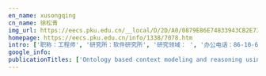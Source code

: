 ```yaml
---
en_name: xusongqing
cn_name: 徐松青
img_url: https://eecs.pku.edu.cn/__local/D/2D/A0/0879E86E74833943CB2E732967E_9A3C38CC_BD6.vsb?e=.jpg
homepage: https://eecs.pku.edu.cn/info/1338/7078.htm
intro: ['职称：工程师', '研究所：软件研究所', '研究领域： ', '办公电话：86-10-62753051', '电子邮件：aray@pku.edu.cn', '个人主页： ']
google_info: 
publicationTitles: ['Ontology based context modeling and reasoning using OWL', 'A service‐oriented middleware for building context‐aware services', 'An ontology-based context model in intelligent environments', 'A middleware for building context-aware mobile services', 'Toward an OSGi-based infrastructure for context-aware applications', 'Semantic space: An infrastructure for smart spaces', 'From participatory sensing to mobile crowd sensing', 'Opportunistic IoT: Exploring the harmonious interaction between human and the internet of things', 'Activity recognition on an accelerometer embedded mobile phone with varying positions and orientations', 'Gesture recognition with a 3-d accelerometer', 'Supporting context-aware media recommendations for smart phones', 'Land-use classification using taxi GPS traces', 'From taxi GPS traces to social and community dynamics: A survey', 'Urban traffic modelling and prediction using large scale taxi GPS traces', 'Modeling user activity preference by leveraging user spatial temporal characteristics in LBSNs', 'Hunting or waiting? Discovering passenger-finding strategies from a large-scale real-world taxi dataset', 'Prediction of urban human mobility using large-scale taxi traces and its applications', 'RT-Fall: A real-time and contactless fall detection system with commodity WiFi devices', 'A sentiment-enhanced personalized location recommendation system', 'iBAT: detecting anomalous taxi trajectories from GPS traces', 'Real-time gain tuning of PI controllers for high-performance PMSM drives', 'The emergence of social and community intelligence', 'CrowdRecruiter: selecting participants for piggyback crowdsensing under probabilistic coverage constraint', 'iBOAT: Isolation-based online anomalous trajectory detection', 'Human respiration detection with commodity wifi devices: do user location and body orientation matter?', 'Chattering-free and fast-response sliding mode controller', 'B-Planner: Night bus route planning using large-scale taxi GPS traces', 'A bayesian approach for dealing with uncertain contexts', 'Measuring social functions of city regions from large-scale taxi behaviors', '4W1H in mobile crowd sensing', 'Dynamic-music: accurate device-free indoor localization', 'Sparse mobile crowdsensing: challenges and opportunities', 'Participatory cultural mapping based on collective behavior data in location-based social networks', 'From the internet of things to embedded intelligence', 'effSense: A novel mobile crowd-sensing framework for energy-efficient and cost-effective data uploading', 'FlierMeet: a mobile crowdsensing system for cross-space public information reposting, tagging, and sharing', 'TripPlanner: Personalized trip planning leveraging heterogeneous crowdsourced digital footprints', 'CCS-TA: Quality-guaranteed online task allocation in compressive crowdsensing', 'EMC3: Energy-efficient data transfer in mobile crowdsensing under full coverage constraint', 'iCrowd: Near-Optimal Task Allocation for Piggyback Crowdsensing', 'Enabling context-aware smart home with semantic web technologies', 'A case-driven ambient intelligence system for elderly in-home assistance applications', 'Context-aware infrastructure for personalized healthcare', 'Crowdtasker: Maximizing coverage quality in piggyback crowdsensing under budget constraint', 'Understanding taxi service strategies from taxi GPS traces', 'Discovering and profiling overlapping communities in location-based social networks', 'TaskMe: Multi-task allocation in mobile crowd sensing', 'WiDir: walking direction estimation using wireless signals', 'Living with internet of things: The emergence of embedded intelligence', 'Dynamic cluster-based over-demand prediction in bike sharing systems', 'Bike sharing station placement leveraging heterogeneous urban open data', 'crowddeliver: Planning City-Wide Package Delivery Paths Leveraging the Crowd of Taxis', 'NextCell: Predicting location using social interplay from cell phone traces', 'Nationtelescope: Monitoring and visualizing large-scale collective behavior in lbsns', 'Toward centimeter-scale human activity sensing with Wi-Fi signals', 'Mobile crowd sensing and computing: when participatory sensing meets participatory social media', 'Discrete-time sliding mode proximate time optimal seek control of hard disk drives', 'Fine-grained preference-aware location search leveraging crowdsourced digital footprints from LBSNs', 'IndoTrack: Device-free indoor human tracking with commodity Wi-Fi', 'Opportunistic IoT: Exploring the social side of the internet of things', 'Worker-contributed data utility measurement for visual crowdsensing systems', 'An ontology-based context model in monitoring and handling agitation behavior for persons with dementia', 'OSGi based service infrastructure for context aware automotive telematics', 'GeeAir: a universal multimodal remote control device for home appliances', 'BASA: building mobile Ad-Hoc social networks on top of android', 'Toward a cooperative programming framework for context-aware applications', 'Location privacy-preserving task allocation for mobile crowdsensing with differential geo-obfuscation', 'EEMC: Enabling energy-efficient mobile crowdsensing with anonymous participants', 'Context reasoning using extended evidence theory in pervasive computing environments', 'Extracting social and community intelligence from digital footprints: an emerging research area', 'Taskme: Toward a dynamic and quality-enhanced incentive mechanism for mobile crowd sensing', 'Predicting mobile phone user locations by exploiting collective behavioral patterns', 'Detecting wandering behavior based on GPS traces for elders with dementia', 'Device-free WiFi human sensing: From pattern-based to model-based approaches', 'Enhancing semantic spaces with event-driven context interpretation', 'From Smart Homes to Smart Care: ICOST 2005, 3rd International Conference on Smart Homes and Health Telematics', 'An OSGi-based infrastructure for context-aware multimedia services', 'Protection of privacy in pervasive computing environments', 'Container port performance measurement and comparison leveraging ship GPS traces and maritime open data', 'Providing real-time assistance in disaster relief by leveraging crowdsourcing power', 'PSAllocator: Multi-task allocation for participatory sensing with sensing capability constraints', 'A Taxonomy of Agent Technologies for Ubiquitous Computing Environments.', 'Differential location privacy for sparse mobile crowdsensing', 'HYCARE: A hybrid context-aware reminding framework for elders with mild dementia', 'Temporal encoded F-formation system for social interaction detection', 'Fine-grained multitask allocation for participatory sensing with a shared budget', 'Web of things as a framework for ubiquitous intelligence and computing', 'Multi-task allocation in mobile crowd sensing with individual task quality assurance', 'Fuzzy self-tuning PI control of PM synchronous motor drives', 'Disorientation detection by mining GPS trajectories for cognitively-impaired elders', 'NextMe: Localization Using Cellular Traces in Internet of Things', 'Managing elders’ wandering behavior using sensors-based solutions: a survey', 'Enhancing memory recall via an intelligent social contact management system', 'Design-in-play: improving the variability of indoor pervasive games', 'Content provisioning for ubiquitous learning', 'From fresnel diffraction model to fine-grained human respiration sensing with commodity wi-fi devices', 'Context-aware content filtering & presentation for pervasive & mobile information systems', 'The architecture design of a cross-domain context management system', 'Springer: Berlin', 'Mobility prediction in telecom cloud using mobile calls', 'How long a passenger waits for a vacant taxi--large-scale taxi trace mining for smart cities', 'MHS: A multimedia system for improving medication adherence in elderly care', 'An adaptive in-vehicle multimedia recommender for group users', 'SPACE-TA: Cost-effective task allocation exploiting intradata and interdata correlations in sparse crowdsensing', 'Mobile social networking: an innovative approach', 'Participant selection for offline event marketing leveraging location-based social networks', 'Hybrid SN: interlinking opportunistic and online communities to augment information dissemination', 'GroupMe: Supporting group formation with mobile sensing and social graph mining', 'Physical activity monitoring with mobile phones', 'Cross-community sensing and mining', 'A peer-to-peer architecture for context lookup', 'Heterogeneous multi-task assignment in mobile crowdsensing using spatiotemporal correlation', 'Association of mu-opioid receptor expression with lymph node metastasis in esophageal squamous cell carcinoma', 'Information retrieval in schema-based P2P systems using one-dimensional semantic space', 'Who should I invite for my party? Combining user preference and influence maximization for social events', 'Combining user profiles and situation contexts for spontaneous service provision in smart assistive environments', 'A dynamic community creation mechanism in opportunistic mobile social networks', 'Assisting elders with mild dementia staying at home', 'Task allocation in mobile crowd sensing: State-of-the-art and future opportunities', 'ScenicPlanner: planning scenic travel routes leveraging heterogeneous user-generated digital footprints', 'Fine-grained urban event detection and characterization based on tensor cofactorization', 'Excited state properties of anodic TiO2 nanotubes', 'Real-time and generic queue time estimation based on mobile crowdsensing', 'Building human-machine intelligence in mobile crowd sensing', 'Real time anomalous trajectory detection and analysis', 'OSGi based service infrastructure for context aware connected homes', 'Energy saving techniques in mobile crowd sensing: Current state and future opportunities', 'Toward a group-aware smartphone sensing system', 'Detecting abnormal patterns of daily activities for the elderly living alone', 'Understanding social relationship evolution by using real-world sensing data', 'Enhancing spontaneous interaction in opportunistic mobile social networks', 'Peer-to-peer context reasoning in pervasive computing environments', 'A peer-to-peer overlay for context information search', 'User preference learning for multimedia personalization in pervasive computing environment', 'Towards intelligent caring agents for aging-in-place: Issues and challenges', 'MagicPhone: pointing & interacting', 'A system for activity monitoring and patient tracking in a smart hospital', 'Monitoring elderly people using a multisensor system', 'Social-network-assisted worker recruitment in mobile crowd sensing', 'C-FMCW based contactless respiration detection using acoustic signal', 'PrivCheck: Privacy-preserving check-in data publishing for personalized location based services', 'A survey on wi-fi based contactless activity recognition', 'Supporting context-aware mobile service adaptation with scalable context discovery platform', 'ContextPeers: scalable peer-to-peer search for context information', 'ecoSense: Minimize participants’ total 3G data cost in mobile crowdsensing using opportunistic relays', 'Sensing the pulse of urban activity centers leveraging bike sharing open data', 'Detecting profilable and overlapping communities with user-generated multimedia contents in LBSNs', 'Towards developing effective Continence Management through wetness alert diaper: Experiences, lessons learned, challenges and future directions', 'Cross-domain community detection in heterogeneous social networks', 'Social and community intelligence: Technologies and trends', 'Enabling user-oriented management for ubiquitous computing: The meta-design approach', 'FullBreathe: Full human respiration detection exploiting complementarity of CSI phase and amplitude of WiFi signals', 'Ar-alarm: An adaptive and robust intrusion detection system leveraging csi from commodity wi-fi', 'SESAME: Mining user digital footprints for fine-grained preference-aware social media search', 'Where is the largest market: Ranking areas by popularity from location based social networks', 'Handling activity conflicts in reminding system for elders with dementia', 'Context-dependent task computing in pervasive environment', 'Handling heterogeneous device interaction in smart spaces', 'Towards a diffraction-based sensing approach on human activity recognition', 'Exploiting personal and community context in mobile social networks', 'Cdtom: a context-driven task-oriented middleware for pervasive homecare environment', 'Boosting fine-grained activity sensing by embracing wireless multipath effects', 'Deep mobile traffic forecast and complementary base station clustering for C-RAN optimization', 'Learning-assisted optimization in mobile crowd sensing: A survey', 'Container throughput estimation leveraging ship GPS traces and open data', 'An integrated service platform for pervasive elderly care', 'Human activity recognition supporting context-appropriate reminders for elderly', 'Spontaneous and context-aware media recommendation in heterogeneous spaces', 'On-line self-tuning of PI controllers for high performance PMSM drives', 'Allocating heterogeneous tasks in participatory sensing with diverse participant-side factors', 'MFDL: A multicarrier fresnel penetration model based device-free localization system leveraging commodity Wi-Fi cards', 'Mining personal frequent routes via road corner detection', 'MemPhone: From personal memory aid to community memory sharing using mobile tagging', 'Selecting the best solvers: toward community based crowdsourcing for disaster management', 'Does location help daily activity recognition?', 'Robust stability criteria for uncertain neutral system with interval time varying discrete delay', 'Ubiquitous Intelligence and Computing', 'Towards non-intrusive sleep pattern recognition in elder assistive environment', 'Unobtrusive sleep posture detection for elder-care in smart home', 'Adaptive fuzzy logic control for high performance PM synchronous drives', 'Contactless respiration monitoring using ultrasound signal with off-the-shelf audio devices', 'Training-free human vitality monitoring using commodity Wi-Fi devices', 'Poster: FooDNet: Optimized on demand take-out food delivery using spatial crowdsourcing', 'Identifying logical location via GPS-enabled mobile phone and wearable camera', 'Detecting overlapping communities in location-based social networks', 'Factor sensitivity analysis with neural network simulation based on perturbation system', 'Handling conflicts of context-aware reminding system in sensorised home', 'Design of a smart continence management system based on initial user requirement assessment', 'Context-aware informative display', 'Orion: P2P-based inter-space context discovery platform', 'A new service delivery and provisioning architecture for home appliances', 'HyTasker: Hybrid task allocation in mobile crowd sensing', 'Near-optimal incentive allocation for piggyback crowdsensing', 'EnUp: Energy-efficient data uploading for mobile crowd sensing applications', 'A context-aware framework for reducing bandwidth usage of mobile video chats', 'A context-driven worker selection framework for crowd-sensing', 'SOCKER: Enhancing face-to-face social interaction based on community creation in opportunistic mobile social networks', 'Cross-community context management in Cooperating Smart Spaces', 'Structural synthesis of decoupled spherical parallel mechanism based on driven-chain principle', 'Personalisation in a system combining pervasiveness and social networking', 'A semantic p2p framework for building context-aware applications in multiple smart spaces', 'Block-removing technus using high pressure water jets combined with acidization', 'Some practical issues of the transputer based real-time systems', 'Real-time implementation of fault detection and control algorithms on electrical drives', 'Rod-revenue: Seeking strategies analysis and revenue prediction in ride-on-demand service using multi-source urban data', 'Radar: Road obstacle identification for disaster response leveraging cross-domain urban data', 'Recognizing parkinsonian gait pattern by exploiting fine-grained movement function features', 'A smart work performance measurement system for police officers', 'Extracting features for cardiovascular disease classification based on ballistocardiography', 'Scalable multimedia delivery with QoS management in pervasive computing environment', 'An efficient classification approach for large-scale mobile ubiquitous computing', 'Multi-modal non-intrusive sleep pattern recognition in elder assistive environment', 'Restudy on the Shahejie Formation transgression of the Paleocene in Zhan-Che sag (Jiyang depression)', 'An analytical approach to the derivation of fuzzy PI scaling factors', 'VTracer: When Online Vehicle Trajectory Compression Meets Mobile Edge Computing', 'Crowd-Powered Sensing and Actuation in Smart Cities: Current Issues and Future Directions', 'Foodnet: Toward an optimized food delivery network based on spatial crowdsourcing', 'PicPick: a generic data selection framework for mobile crowd photography', 'An introduction to the special issue on participatory sensing and crowd intelligence', 'Towards trustworthy mobile social networking', 'Extracting intra-and inter-activity association patterns from daily routines of elders', 'Towards non-intrusive sleep pattern recognition in elder assistive environment', 'Inferring user search intention based on situation analysis of the physical world', 'Adaptive prompting based on Petri Net in a Smart medication system', 'Image noise analysis and pre-processing for pattern match', 'Ridesharing car detection by transfer learning', 'Cell selection with deep reinforcement learning in sparse mobile crowdsensing', 'Toward context-aware mobile social networks', 'Ridesourcing car detection by transfer learning', 'Cloud-assisted industrial systems and applications', 'Non-intrusive robust human activity recognition for diverse age groups', "Recognizing gait pattern of Parkinson's disease patients based on fine-grained movement function features", 'Taxi exp: a novel framework for city-wide package express shipping via taxi crowd sourcing', 'Extracting social and community intelligence from digital footprints', 'Understanding urban dynamics from Taxi GPS traces', 'iCROSS: toward a scalable infrastructure for cross-domain context management', 'An OSGi-based smart taxi service platform', 'Investigating city characteristics based on community profiling in LBSNs', 'An ontology-based context-aware infrastructure for smart homes', 'A two-tier semantic overlay network for p2p search', 'A Middleware for Building Context-Aware Mobile Services, Vehicular Technology Conference, 2004', 'An OWL-based context model in intelligent environments', 'Implementation of a fuzzy self-tuning controller for electrical drives', 'Harnessing the power of the general public for crowdsourced business intelligence: A survey', 'Ultigesture: A wristband-based platform for continuous gesture control in healthcare', 'A simple but quantifiable approach to dynamic price prediction in ride-on-demand services leveraging multi-source urban data', 'Gesture-enabled remote control for healthcare', 'Towards Personal, Social, and Urban Awareness', 'FireGuide: a context-aware fire response guide for the building occupants', 'Discovering anomalies in semantic web rules', 'Towards a task supporting system with CBR approach in smart home', 'Harnessing location-context for content-based services in vehicular systems', 'Toward a human-friendly assistive environment', 'A hierarchical semantic overlay for P2P search', 'Farsense: Pushing the range limit of wifi-based respiration sensing with csi ratio of two antennas', 'WiFit: Ubiquitous bodyweight exercise monitoring with commodity Wi-Fi devices', 'A Fresnel diffraction model based human respiration detection system using COTS Wi-Fi devices', 'A full human respiration detection system using commodity Wi-Fi devices', 'Wselector: a multi-scenario and multi-view worker selection framework for crowd-sensing', 'Automatic event scheduling in mobile social network communities', 'AQUEDUC: Improving Quality and Efficiency of Care for Elders in Real Homes', 'Keynote: Context-aware computing in the era of crowd sensing from personal and space context to social and community context', 'SVPWM over-modulation scheme of NPC three-level converter using vector synthesization', 'Read More from Business Cards', 'GeeAir: waving in the air to control home appliances', 'Context-aware framework for spontaneous interaction of services in multiple heterogeneous spaces', 'A system for activity monitoring and patient tracking in a smart hospital', 'Dynamicity in smart homes concept applied to complex system: The Manus robot', 'Pre-processing algorithm research of off-ling handwritten chinese character recogniton [J]', 'Effect of manganese on the growth and development of rat offspring', 'A P2P context lookup service for multiple smart spaces', 'DeepStore: An Interaction-Aware Wide&Deep Model for Store Site Recommendation With Attentional Spatial Embeddings', 'A model based decimeter-scale device-free localization system using COTS wi-fi devices', 'Non-intrusive sleep pattern recognition with ubiquitous sensing in elderly assistive environment', 'Community Detection and Profiling in Location-Based Social Networks', 'Context gateway for physical spaces', 'Theme issue on context-aware middleware and applications', 'Hurt mechanism and preventions for overload of asphalt pavement highway of soft soil roadbed', 'Prompting lifecycle-oriented learning of ubicomp applications leveraging distributed wisdom', 'Technical development and clinical evaluation of intelligent continence management system at nursing home', 'Ambient Assistive Health and Wellness Management in the Heart of the City: 7th International Conference on Smart Homes and Health Telematics, ICOST 2009, Tours, France, July 1 …', 'A collaborative-based approach for context-aware service provisioning in smart environment', 'Impromptu Service Discovery and Provision in Heterogeneous Assistive Environments', 'A trustworthy framework for impromptu service discovery with mobile devices', 'An optimized peer-to-peer overlay network for service discovery', 'Providing continuous service in context-aware computing system', 'Supporting development of context-aware applications using semantic space toolkit', 'A ubiquitous personalized multimedia service model based on FSM', 'A new architecture for smart homes based on ADB and temporal reasoning', 'Aware home understanding life activity', 'Some practical issues of the transputer based real-time systems', 'Reinforcement learning-based cell selection in sparse mobile crowdsensing', 'LungTrack: Towards Contactless and Zero Dead-Zone Respiration Monitoring with Commodity RFIDs', 'WiMorse: A Contactless Morse Code Text Input System Using Ambient WiFi Signals', 'Multi-Dimensional Urban Sensing in Sparse Mobile Crowdsensing', 'A training-free contactless human vitality monitoring platform using commodity Wi-Fi devices', 'WiFit: A bodyweight exercise monitoring system with commodity Wi-Fi', 'Situation inference by fusion of opportunistically available contexts', "The first international symposium on social and community intelligence (SCI'11)", 'A fuzzy logic based context-aware reminder for elders with mild dementia', 'An ontology-based p2p network for semantic search', 'Meeting Warming-up: Detecting Common Interests and Conflicts among Participants before a Meeting.', "Discovering Inhabitant's Context-Dependent Task with Case-Based Reasoning", 'Middleware for Smart Spaces', 'Supporting impromptu service discovery and access in heterogeneous assistive environments', 'A context-dependent task model for task-based computing', 'Designing middleware for smart spaces', 'Document production in the field of textile in colleges and universities of China', 'Middleware Support for Context-Aware Ubiquitous Multimedia Services', 'Potential of Smart Home Technology at Homes of European Elderly', 'Six-DoF Force-Torque Wheelchair Control by Means of the Body Motion', 'Semantic Space: A Semantic Web-Based Infrastructure for Smart Spaces', 'Design and implementation of IP over bluetooth for IP mobility support in a heterogeneous environment', 'Establishment of sunan soter database and its application on paddy soil productivity evaluation', 'Will Online Digital Footprints Reveal Your Relationship Status? An Empirical Study of Social Applications for Sexual-Minority Men', 'FingerDraw: Sub-wavelength Level Finger Motion Tracking with WiFi Signals', 'Sparse Mobile Crowdsensing with Differential and Distortion Location Privacy', 'WiDIGR: Direction-Independent Gait Recognition System using Commercial Wi-Fi Devices', 'A real-time and robust intrusion detection system with commodity wi-fi', 'A contactless Morse code text input system using COTS wifi devices', 'A contactless gesture interaction system using LTE (4G) signals', 'A CSI-ratio model based house-level respiration monitoring system using COTS wifi devices', 'Special issue on device-free sensing for human behavior recognition', 'Guest editorial: special issue on mobile crowdsourcing', 'Selective traffic offloading on the fly: a machine learning approach', 'SPACE-TA: Cost-E ective Task Allocation Exploiting Intra-and Inter-Data Correlations in Sparse Crowdsensing', 'Poster: Towards a Multitask Worker Recruitment Framework for Mobile Crowdsensing', 'Towards a Multi-task Worker Recruitment Framework for Mobile Crowdsensing', 'Cross-Community Sensing and Mining (CSM)', 'D2SC: Data-driven smarter cities', 'PM2: A Partitioning-Mining-Measuring Method for Identifying Progressive Changes in Older Adults’ Sleeping Activity', 'Introduction to the special section on intelligent systems for socially aware computing', 'Prediction of urban human mobility using large-scale taxi traces andits applications', 'Better Organizing Your Contacts: An Empirical Study of an Intelligent Social Contact Management System', 'Understanding review activity in academic conferences', "Autonomic and Trusted Computing: 7th International Conference, ATC 2010, Xi'an, China, October 26-29, 2010, Proceedings", "Ubiquitous Intelligence and Computing: 7th International Conference, UIC 2010, Xi'an, China, October 26-29, 2010, Proceedings", 'Autonomic and Trusted Computing', 'Ubiquitous Intelligence and Computing: 6th International Conference, UIC 2009, Brisbane, Australia, July 7-9, 2009, Proceedings', 'Ubiquitous Intelligence and Computing, 6th international conference', 'Intelligent Environments and Services J. UCS Special Issue', 'Spontaneous interaction framework for thin-client access to services', 'A Service-oriented Framework for Context-aware Semantic Media Applications', 'Context-Aware Media Personalization', 'Rapid Prototyping of Context-Aware Applications: A Case Study', 'OSGi Surveillance Service for Smart Home', 'Context Aware Services in Connected Homes Using OSGi Service Infrastructure', 'Application of a fuzzy self organising controller to a motor drive', 'https://scholar.google.com/scholar?oi=bibs&cluster=9302324860640044920&btnI=1&hl=en', 'From Digital Footprints to Social and Community Intelligence (SCI’11)', "SCI'14: The Second IEEE International Workshop on Social and Community Intelligence, 2014-Welcome and Committees Welcome Message from the SCI'14 Co-Chairs", 'iCrowd: Near-Optimal Task Allocation for Piggyback Crowdsensing (Long Version)', 'PerCom 2006 Work-in-Progress Session Committee', 'CoMoRea 2006 Workshop Organization', 'IEEE ATC 2013 Organizing and Program Committee', 'Context-Aware Media Recommendations for Smart Phones', 'Introduction to the Special Issue on Intelligent Systems for Socially Aware Computing', 'List of Reviewers-MDC 2007', 'Workshop Co-Organizers']
---
```

